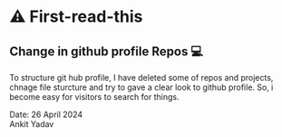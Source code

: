 # ⚠️ First-read-this

## Change in github profile Repos 💻

To structure git hub profile, I have deleted some of repos and projects, chnage file sturcture and try to gave a clear look to github profile. So, i become easy for visitors to search for things.


Date: 26 April 2024 <br>
Ankit Yadav
